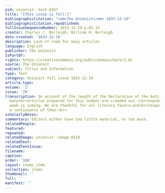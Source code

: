 ```yaml
---
pid: unionist--text-0167
title: "[This issue is full!]"
bibliographicCitation: "<em>The Unionist</em> 1833-12-19"
bibliographicCitation.republished: 
fullIssueSequenceNumber: 1833-12-19 p.02.13
creator: Charles C. Burleigh; William H. Burleigh
date.created: '1833-12-19'
description: Lack of room for many articles
language: English
publisher: The Unionist
IsPartOf: 
rights: https://creativecommons.org/publicdomain/mark/1.0/
source: The Unionist
subject: Titles and Information
type: Text
category: Unionist full issue 1833-12-19
article.type: 
volume: '1'
issue: '20'
transcription: On account of the length of the Declaration of the Anti-Slavery Convention,
  many<br>articles prepared for this number are crowded out.—Correspondents must have<br>patience—another
  week is coming. We are thankful for all literary favors—and<br>respectfully request
  a continuance of them.<br>
scholarlyNotes: 
commentary: Editors either have too little material, or too much.
relatedPeople: 
featured: 
repeated: 
relatedImage: unionist--image-0210
relatedText: 
relatedTextIssue: 
filename: 
caption: 
order: '166'
layout: items_item
collection: items
thumbnail: ''
full: ''
manifest: ''
---
```

